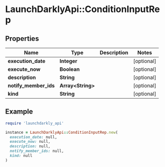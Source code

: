 # LaunchDarklyApi::ConditionInputRep

## Properties

| Name | Type | Description | Notes |
| ---- | ---- | ----------- | ----- |
| **execution_date** | **Integer** |  | [optional] |
| **execute_now** | **Boolean** |  | [optional] |
| **description** | **String** |  | [optional] |
| **notify_member_ids** | **Array&lt;String&gt;** |  | [optional] |
| **kind** | **String** |  | [optional] |

## Example

```ruby
require 'launchdarkly_api'

instance = LaunchDarklyApi::ConditionInputRep.new(
  execution_date: null,
  execute_now: null,
  description: null,
  notify_member_ids: null,
  kind: null
)
```

